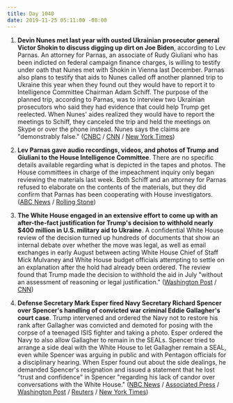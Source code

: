 ```yaml
---
title: Day 1040
date: 2019-11-25 05:11:00 -08:00
---
```


1. **Devin Nunes met last year with ousted Ukrainian prosecutor general Victor Shokin to discuss digging up dirt on Joe Biden**, according to Lev Parnas. An attorney for Parnas, an associate of Rudy Giuliani who has been indicted on federal campaign finance charges, is willing to testify under oath that Nunes met with Shokin in Vienna last December. Parnas also plans to testify that aids to Nunes called off another planned trip to Ukraine this year when they found out they would have to report it to Intelligence Committee Chairman Adam Schiff. The purpose of the planned trip, according to Parnas, was to interview two Ukrainian prosecutors who said they had evidence that could help Trump get reelected. When Nunes' aides realized they would have to report the meetings to Schiff, they canceled the trip and held the meetings on Skype or over the phone instead. Nunes says the claims are "demonstrably false." ([CNBC](https://www.cnbc.com/2019/11/24/giuliani-ally-would-testify-that-nunes-staffers-hid-ukraine-meetings-from-schiff.html) / [CNN](https://www.cnn.com/2019/11/22/politics/nunes-vienna-trip-ukrainian-prosecutor-biden/index.html) / [New York Times](https://www.nytimes.com/2019/11/24/us/politics/devin-nunes-ukraine.html))

2. **Lev Parnas gave audio recordings, videos, and photos of Trump and Giuliani to the House Intelligence Committee**. There are no specific details available regarding what is depicted in the tapes and photos. The House committees in charge of the impeachment inquiry only began reviewing the materials last week. Both Schiff and an attorney for Parnas refused to elaborate on the contents of the materials, but they did confirm that Parnas has been cooperating with House investigators. ([ABC News](https://abcnews.go.com/Politics/house-intelligence-committee-possession-video-audio-recordings-giuliani/story?id=67276448) / [Rolling Stone](https://www.rollingstone.com/politics/politics-news/lev-parnas-handed-over-tapes-of-trump-and-giuliani-to-the-house-intelligence-committee-917769/))

3. **The White House engaged in an extensive effort to come up with an after-the-fact justification for Trump's decision to withhold nearly $400 million in U.S. military aid to Ukraine**. A confidential White House review of the decision turned up hundreds of documents that show an internal debate over whether the move was legal, as well as email exchanges in early August between acting White House Chief of Staff Mick Mulvaney and White House budget officials attempting to settle on an explanation after the hold had already been ordered. The review found that Trump made the decision to withhold the aid in July "without an assessment of reasoning or legal justification." ([Washington Post](https://www.washingtonpost.com/politics/white-house-review-turns-up-emails-showing-extensive-effort-to-justify-trumps-decision-to-block-ukraine-military-aid/2019/11/24/2121cf98-0d57-11ea-bd9d-c628fd48b3a0_story.html) / [CNN](https://www.cnn.com/2019/11/25/politics/impeachment-watch-november-24/index.html))

4. **Defense Secretary Mark Esper fired Navy Secretary Richard Spencer over Spencer's handling of convicted war criminal Eddie Gallagher's** **court case**. Trump intervened and ordered the Navy not to restore his rank after Gallagher was convicted and demoted for posing with the corpse of a teenaged ISIS fighter and taking a photo. Esper ordered the Navy to also allow Gallagher to remain in the SEALs. Spencer tried to arrange a side deal with the White House to let Gallagher remain a SEAL, even while Spencer was arguing in public and with Pentagon officials for a disciplinary hearing. When Esper found out about the side dealings, he demanded Spencer's resignation and issued a statement that he lost "trust and confidence" in Spencer "regarding his lack of candor over conversations with the White House." ([NBC News](https://www.nbcnews.com/news/us-news/navy-secretary-richard-spencer-fired-dispute-over-discipline-seal-n1090306) / [Associated Press](https://apnews.com/7902f59c504d427ca89a9bd3484a207d) / [Washington Post](https://www.washingtonpost.com/national-security/2019/11/24/pentagon-chief-asks-navy-secretarys-resignation-over-private-proposal-navy-seals-case/) / [Reuters](https://www.reuters.com/article/us-usa-military-seals-milley-idUSKBN1XZ0ZZ) / [New York Times](https://www.nytimes.com/2019/11/24/us/politics/navy-secretary-richard-spencer-resign.html))